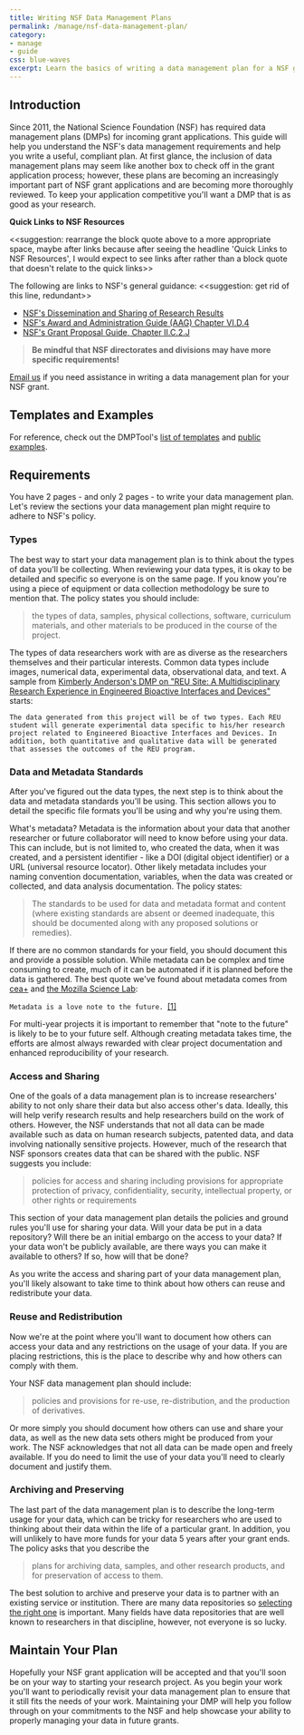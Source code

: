 ```yaml
---
title: Writing NSF Data Management Plans
permalink: /manage/nsf-data-management-plan/
category: 
- manage
- guide
css: blue-waves
excerpt: Learn the basics of writing a data management plan for a NSF grant application
---
```


## Introduction 

Since 2011, the National Science Foundation (NSF) has required data management plans (DMPs) for incoming grant applications. This guide will help you understand the NSF's data management requirements and help you write a useful, compliant plan. At first glance, the inclusion of data management plans may seem like another box to check off in the grant application process; however, these plans are becoming an increasingly important part of NSF grant applications and are becoming more thoroughly reviewed. To keep your application competitive you'll want a DMP that is as good as your research. 

**Quick Links to NSF Resources** 

<<suggestion: rearrange the block quote above to a more appropriate space, maybe after links because after seeing the headline 'Quick Links to NSF Resources', I would expect to see links after rather than a block quote that doesn't relate to the quick links>>

The following are links to NSF's general guidance: <<suggestion: get rid of this line, redundant>>

+ <a href="http://www.nsf.gov/bfa/dias/policy/dmp.jsp" title="NSF's Dissemination and Sharing of Research Results Guidance">NSF's Dissemination and Sharing of Research Results</a> 
+ <a href="http://www.nsf.gov/pubs/policydocs/pappguide/nsf15001/aag_6.jsp#VID4" title="NSF's Award and Administration Guide (AAG) Chapter VI.D.4">NSF's Award and Administration Guide (AAG) Chapter VI.D.4</a> 
+  <a href="http://www.nsf.gov/pubs/policydocs/pappguide/nsf15001/gpg_2.jsp#dmp" title="NSF's Grant Proposal Guide, Chapter II.C.2.J">NSF's Grant Proposal Guide, Chapter II.C.2.J</a> 

> **Be mindful that NSF directorates and divisions may have more specific requirements!** 


[Email us](mailto:data@bu.edu) if you need assistance in writing a data management plan for your NSF grant.

## Templates and Examples 

For reference, check out the DMPTool's [list of templates](https://dmptool.org/guidance?e=z&method=get&s=a&scope1=all) and [public examples](https://dmptool.org/public_dmps?public%3Aall_scope=all). 

## Requirements 

You have 2 pages - and only 2 pages - to write your data management plan. Let's review the sections your data management plan might require to adhere to NSF's policy. 

### Types 

The best way to start your data management plan is to think about the types of data you'll be collecting. When reviewing your data types, it is okay to be detailed and specific so everyone is on the same page. If you know you're using a piece of equipment or data collection methodology be sure to mention that. The policy states you should include: 

> the types of data, samples, physical collections, software, curriculum materials, and other materials to be produced in the course of the project.

The types of data researchers work with are as diverse as the researchers themselves and their particular interests. Common data types include images, numerical data, experimental data, observational data, and text. A sample from [Kimberly Anderson's DMP on "REU Site: A Multidisciplinary Research Experience in Engineered Bioactive Interfaces and Devices"](https://dmptool.org/plans/11390.pdf) starts: 

```
The data generated from this project will be of two types. Each REU student will generate experimental data specific to his/her research project related to Engineered Bioactive Interfaces and Devices. In addition, both quantitative and qualitative data will be generated that assesses the outcomes of the REU program. 
```

### Data and Metadata Standards 

After you've figured out the data types, the next step is to think about the data and metadata standards you'll be using. This section allows you to detail the specific file formats you'll be using and why you're using them. 

What's metadata? Metadata is the information about your data that another researcher or future collaborator will need to know before using your data. This can include, but is not limited to, who created the data, when it was created, and a persistent identifier - like a DOI (digital object identifier) or a URL (universal resource locator). Other likely metadata includes your naming convention documentation, variables, when the data was created or collected, and data analysis documentation. The policy states: 

> The standards to be used for data and metadata format and content (where existing standards are absent or deemed inadequate, this should be documented along with any proposed solutions or remedies).

If there are no common standards for your field, you should document this and provide a possible solution. While metadata can be complex and time consuming to create, much of it can be automated if it is planned before the data is gathered. The best quote we've found about metadata comes from [cea+](https://www.flickr.com/people/centralasian/?rb=1) and [the Mozilla Science Lab](https://docs.google.com/presentation/d/1kZd-ZD5lru5a7jIbyi9q8cBYCCAKRnIBSRvixYFtoF0/edit?pref=2&pli=1#slide=id.gef38dfd1f_0_100): 

```Metadata is a love note to the future. ```[[1]](https://www.flickr.com/photos/33255628@N00/8071729256/)

For multi-year projects it is important to remember that "note to the future" is likely to be to your future self. Although creating metadata takes time, the efforts are almost always rewarded with clear project documentation and enhanced reproducibility of your research. 

### Access and Sharing

One of the goals of a data management plan is to increase researchers' ability to not only share their data but also access other's data. Ideally, this will help verify research results and help researchers build on the work of others. However, the NSF understands that not all data can be made available such as data on human research subjects, patented data, and data involving nationally sensitive projects. However, much of the research that NSF sponsors creates data that can be shared with the public. NSF suggests you include: 

> policies for access and sharing including provisions for appropriate protection of privacy, confidentiality, security, intellectual property, or other rights or requirements

This section of your data management plan details the policies and ground rules you'll use for sharing your data. Will your data be put in a data repository? Will there be an initial embargo on the access to your data? If your data won't be publicly available, are there ways you can make it available to others? If so, how will that be done? 

As you write the access and sharing part of your data management plan, you'll likely alsowant to take time to think about how others can reuse and redistribute your data. 

### Reuse and Redistribution

Now we're at the point where you'll want to document how others can access your data and any restrictions on the usage of your data. If you are placing restrictions, this is the place to describe why and how others can comply with them.

Your NSF data management plan should include: 

> policies and provisions for re-use, re-distribution, and the production of derivatives. 

Or more simply you should document how others can use and share your data, as well as the new data sets others might be produced from your work. The NSF acknowledges that not all data can be made open and freely available. If you do need to limit the use of your data you'll need to clearly document and justify them. 

### Archiving and Preserving 

The last part of the data management plan is to describe the long-term usage for your data, which can be tricky for researchers who are used to thinking about their data within the life of a particular grant. In addition, you will unlikely to have more funds for your data 5 years after your grant ends. The policy asks that you describe the 

> plans for archiving data, samples, and other research products, and for preservation of access to them.

The best solution to archive and preserve your data is to partner with an existing service or institution. There are many data repositories so [selecting the right one]({{site.baseurl}}/share/selecting-a-data-repository) is important. Many fields have data repositories that are well known to researchers in that discipline, however, not everyone is so lucky.

## Maintain Your Plan

Hopefully your NSF grant application will be accepted and that you'll soon be on your way to starting your research project. As you begin your work you'll want to periodically revisit your data management plan to ensure that it still fits the needs of your work. Maintaining your DMP will help you follow through on your commitments to the NSF and help showcase your ability to properly managing your data in future grants. 
